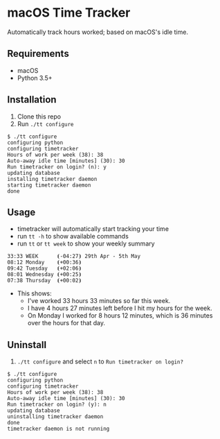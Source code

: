# macOS Time Tracker

Automatically track hours worked; based on macOS's idle time.

## Requirements

* macOS
* Python 3.5+

## Installation

1. Clone this repo
2. Run `./tt configure`
```
$ ./tt configure
configuring python
configuring timetracker
Hours of work per week (38): 38
Auto-away idle time [minutes] (30): 30
Run timetracker on login? (n): y
updating database
installing timetracker daemon
starting timetracker daemon
done
```

## Usage

* timetracker will automatically start tracking your time
* run `tt -h` to show available commands
* run `tt` or `tt week` to show your weekly summary

```
33:33 WEEK      ⦗-04:27⦘ 29th Apr - 5th May
08:12 Monday    ⦗+00:36⦘
09:42 Tuesday   ⦗+02:06⦘
08:01 Wednesday ⦗+00:25⦘
07:38 Thursday  ⦗+00:02⦘
```

* This shows:
  * I've worked 33 hours 33 minutes so far this week.
  * I have 4 hours 27 minutes left before I hit my hours for the week.
  * On Monday I worked for 8 hours 12 minutes, which is 36 minutes over the hours for that day.

## Uninstall

1. `./tt configure` and select `n` to `Run timetracker on login?`
```
$ ./tt configure
configuring python
configuring timetracker
Hours of work per week (38): 38
Auto-away idle time [minutes] (30): 30
Run timetracker on login? (y): n
updating database
uninstalling timetracker daemon
done
timetracker daemon is not running
```
